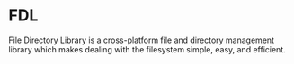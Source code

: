 # FDL
File Directory Library is a cross-platform file and directory management library which makes dealing with the filesystem simple, easy, and efficient.
